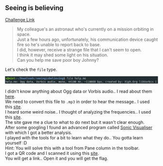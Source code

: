 **Seeing is believing**
-------------
[Challenge Link](https://mega.nz/#!LTRUTaZb!9Nh0NwDONJQiOThif3G62evP8H_W9eIJSu0PdBQWKyg)  

> My colleague's an astronaut who's currently on a mission orbiting in space.  
> Just a few hours ago, unfortunately, his communication device caught fire so he's unable to report back to base.  
> I did, however, receive a strange file that I can't seem to open.  
> I think it may shed some light on his situation.  
> Can you help me save poor boy Johnny?

Let's check the `file` type.

![](images/seeing-is-believing.png)

I didn't know anything about Ogg data or Vorbis audio.. I read about them [here](https://www.lifewire.com/what-is-an-ogg-file-2622795).  
We need to convert this file to `.mp3` in order to hear the message.. I used this [site](https://convertio.co/mp3-converter/).  
I heard some weird noise.. I thought of analyzing the frequencies.. I used this [site](https://academo.org/demos/spectrum-analyzer/).  
The site gave me a clue to what to do next but it wasn't clear enough.  
After some googling I found an advanced program called [Sonic Visualiser](https://sonicvisualiser.org/) with which I got a better analysis.  
I played with the tools for a bit to learn what they do.. You gotta learn yourself :D  
Hint: You will solve this with a tool from Pane column in the toolbar.  
I got a QR code and I scanned it using this [site](https://online-barcode-reader.inliteresearch.com/).  
You will get a link.. Open it and you will get the flag.  
